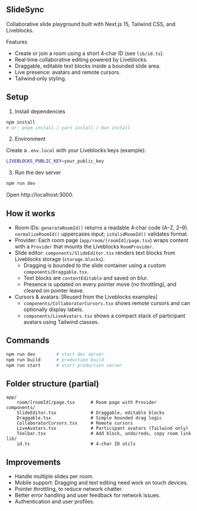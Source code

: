 ## SlideSync

Collaborative slide playground built with Next.js 15, Tailwind CSS, and Liveblocks.

Features
- Create or join a room using a short 4‑char ID (see `lib/id.ts`).
- Real‑time collaborative editing powered by Liveblocks.
- Draggable, editable text blocks inside a bounded slide area.
- Live presence: avatars and remote cursors.
- Tailwind‑only styling.

## Setup

1) Install dependencies

```bash
npm install
# or: pnpm install / yarn install / bun install
```

2) Environment

Create a `.env.local` with your Liveblocks keys (example):

```bash
LIVEBLOCKS_PUBLIC_KEY=your_public_key
```

3) Run the dev server

```bash
npm run dev
```

Open http://localhost:3000.

## How it works

- Room IDs: `generateRoomId()` returns a readable 4‑char code (A–Z, 2–9). `normalizeRoomId()` uppercases input; `isValidRoomId()` validates format.
- Provider: Each room page (`app/room/[roomId]/page.tsx`) wraps content with a `Provider` that mounts the Liveblocks `RoomProvider`.
- Slide editor: `components/SlideEditor.tsx` renders text blocks from Liveblocks storage (`storage.blocks`).
	- Dragging is bounded to the slide container using a custom `components/Draggable.tsx`.
	- Text blocks are `contentEditable` and saved on blur.
	- Presence is updated on every pointer move (no throttling), and cleared on pointer leave.
- Cursors & avatars: [Reused from the Liveblocks examples]
	- `components/CollaboratorCursors.tsx` shows remote cursors and can optionally display labels.
	- `components/LiveAvatars.tsx` shows a compact stack of participant avatars using Tailwind classes.

## Commands

```bash
npm run dev        # start dev server
npm run build      # production build
npm run start      # start production server
```

## Folder structure (partial)

```
app/
	room/[roomId]/page.tsx      # Room page with Provider
components/
	SlideEditor.tsx             # Draggable, editable blocks
	Draggable.tsx               # Simple bounded drag logic
	CollaboratorCursors.tsx     # Remote cursors
	LiveAvatars.tsx             # Participant avatars (Tailwind only)
	Toolbar.tsx                 # Add block, undo/redo, copy room link
lib/
	id.ts                       # 4‑char ID utils
```

## Improvements
- Handle multiple slides per room.
- Mobile support: Dragging and text editing need work on touch devices.
- Pointer throttling, to reduce network chatter.
- Better error handling and user feedback for network issues.
- Authentication and user profiles.
